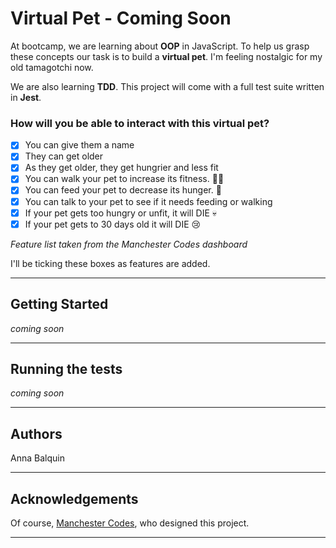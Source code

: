 
# Virtual Pet - Coming Soon

At bootcamp, we are learning about **OOP** in JavaScript. To help us grasp these concepts our task is to build a **virtual pet**. I'm feeling nostalgic for my old tamagotchi now.

We are also learning **TDD**. This project will come with a full test suite written in **Jest**.

### How will you be able to interact with this virtual pet?

- [x]  You can give them a name
- [x]  They can get older
- [x]  As they get older, they get hungrier and less fit
- [x]  You can walk your pet to increase its fitness. 🏃‍♂️
- [x]  You can feed your pet to decrease its hunger. 🍕
- [x]  You can talk to your pet to see if it needs feeding or walking
- [x]  If your pet gets too hungry or unfit, it will DIE 💀
- [x]  If your pet gets to 30 days old it will DIE 😢

*Feature list taken from the Manchester Codes dashboard*

I'll be ticking these boxes as features are added.
***

## Getting Started
*coming soon*

***
## Running the tests 
*coming soon*
*** 

## Authors 
Anna Balquin
***

## Acknowledgements
Of course, [Manchester Codes](https://www.manchestercodes.com), who designed this project.
***